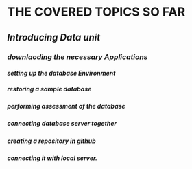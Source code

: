 # THE COVERED TOPICS SO FAR
## *Introducing Data unit*
### *downlaoding the necessary Applications*
#### *setting up the database Environment*
##### *restoring a sample database*
##### *performing assessment of the database*
##### *connecting database server together*
##### *creating a repository in github*
##### *connecting it with local server*.

